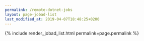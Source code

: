 ```yaml
---
permalink: /remote-dotnet-jobs
layout: page-jobad-list
last_modified_at: 2019-04-07T18:48:25+0200
---
```

{% include render_jobad_list.html permalink=page.permalink %}
